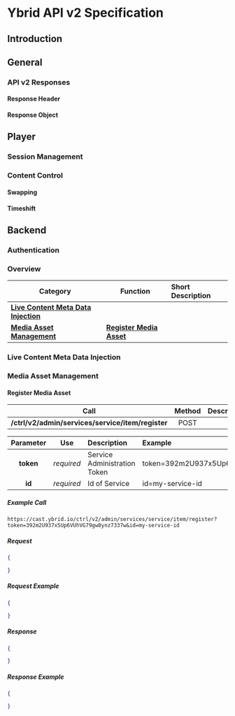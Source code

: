 # Ybrid API v2 Specification

## Introduction

## General

### API v2 Responses

#### Response Header

#### Response Object 

## Player

### Session Management

### Content Control

#### Swapping

#### Timeshift

## Backend

### Authentication

### Overview

Category | Function | Short Description
-------- | ---- | :----------------
[**Live Content Meta Data Injection**](#live-content-meta-data-injection) | | 
[**Media Asset Management**](#media-asset-management) | [**Register Media Asset**](#register-media-asset) | 

### Live Content Meta Data Injection

### Media Asset Management

#### Register Media Asset

Call | Method | Description
------------- | :-------------: | :-------------:
**/ctrl/v2/admin/services/service/item/register** | POST | 
  
Parameter | Use | Description | Example
:-------------: | :-------------: | :------------- | :------------- 
**token** | *required* | Service Administration Token | token=392m2U937x5Up6VUhVG79gw8ynz7337w
**id** | *required* | Id of Service | id=my-service-id

##### Example Call
```http
https://cast.ybrid.io/ctrl/v2/admin/services/service/item/register?token=392m2U937x5Up6VUhVG79gw8ynz7337w&id=my-service-id
```

##### Request
```json
{

}
```
##### Request Example
```json
{

}
```
##### Response
```json
{

}
```
##### Response Example
```json
{

}
```



